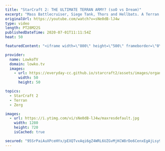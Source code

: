 ```yaml
---
title: "StarCraft 2: THE ULTIMATE TERRAN ARMY? (soO vs Dream)"
excerpt: "Mass Battlecruiser, Siege Tank, Thors and Hellbats. A Terran Deathball in this professional match of StarCraft 2. In this Zerg versus Terran soO decides to play very aggressively against Dream who is trying to make the ultimate Terran army.  Support OlimoLeague: https://www.patreon.com/olimoley Support"
originalUrl: https://youtube.com/watch?v=sNe0dB-lJ4w
type: video
length: PT28M22S
publishedDateTime: 2020-07-01T11:11:54Z
heat: 50

featuredContent: "<iframe width=\"800\" height=\"500\" frameborder=\"0\" src=\"https://www.youtube.com/embed/sNe0dB-lJ4w\" allow=\"accelerometer; autoplay; encrypted-media; gyroscope; picture-in-picture\" allowfullscreen></iframe>"

provider:
  name: LowkoTV
  domain: lowko.tv
  images:
    - url: https://everyday-cc.github.io/starcraft2/assets/images/organizations/lowko.tv-50x50.jpg
      width: 50
      height: 50

topics:
  - StarCraft 2
  - Terran
  - Zerg

images:
  - url: https://i.ytimg.com/vi/sNe0dB-lJ4w/maxresdefault.jpg
    width: 1280
    height: 720
    isCached: true

secured: "95SrPaiAuXPceHYx/pEXQTvxAqi6gZ4WRL6UZGvMjKCW8rDo6CenxEgAjLsy9gB/IEAt7mrkxy5ugA3FRprlqWmvKucvugj2G0Aq79DL/0z9LVlDyKprOTLXC5GNkXAvlqXH92YJXEUnbHpFZpFc73SO2tuU/vImDUIDRymP/YYhCsQDL0BEYn6lJSAcPPq9JJY4KYVoPb5+448LquOnuI2OVB8u+evtLc7I9T/bnnH2QZDFA4g/SvpdiecXCSG3MAOrjs08DxfD5+dNmEyOMnWFnUhfM8UruuyMkkYxr0SdjW+bcYh1RKgcv6wq5eWh4dsTGsCRopiyQ+KjEYziq+c0oaKUO+bYHNFo+Wlu1EiIskdfXYWXhEuzF4bivqUu7fNX5JqFDt4bAmkunrDVIwYHpf1Uke3hHUCSsGTg3HwmHHsXEDNcHHkF2tIg3vBL;3hgHlwBSsIc17dF0o7DeTA=="
---
```


